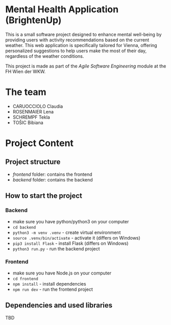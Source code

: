 # Mental Health Application (BrightenUp)

This is a small software project designed to enhance mental well-being by providing users with activity recommendations based on the current weather. This web application is specifically tailored for Vienna, offering personalized suggestions to help users make the most of their day, regardless of the weather conditions.

This project is made as part of the _Agile Software Engineering_ module at the FH Wien der WKW.

# The team

- CARUOCCIOLO Claudia
- ROSENMAIER Lena
- SCHREMPF Tekla
- TOŠIC Bibiana

# Project Content

## Project structure

- _frontend_ folder: contains the frontend
- _backend_ folder: contains the backend

## How to start the project

### Backend

- make sure you have python/python3 on your computer
- `cd backend`
- `python3 -m venv .venv` - create virtual environment
- `source .venv/bin/activate` - activate it (differs on Windows)
- `pip3 install Flask` - install Flask (differs on Windows)
- `python3 run.py` - run the backend project

### Frontend

- make sure you have Node.js on your computer
- `cd frontend`
- `npm install` - install dependencies
- `npm run dev` - run the frontend project


## Dependencies and used libraries

TBD
